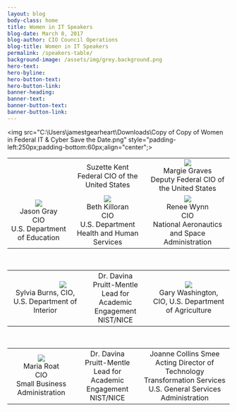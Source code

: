 ```yaml
---
layout: blog
body-class: home
title: Women in IT Speakers
blog-date: March 8, 2017
blog-author: CIO Council Operations
blog-title: Women in IT Speakers
permalink: /speakers-table/
background-image: /assets/img/grey.background.png
hero-text:  
hero-byline:
hero-button-text: 
hero-button-link: 
banner-heading: 
banner-text: 
banner-button-text: 
banner-button-link: 
---
```



<img src="C:\Users\jamestgearheart\Downloads\Copy of Copy of Women in Federal IT & Cyber Save the Date.png" style="padding-left:250px;padding-bottom:60px;align="center";>

<table align="center">

<tr align="center">
<td><br></td>	
<td>Suzette Kent <br>Federal CIO of the United States</td>
<td><img src="C:\Users\jamestgearheart\Desktop\CIO Speaker Photos\Margie.png"></br>Margie Graves <br>Deputy Federal CIO of the United States</td>
</tr>

<tr align="center">
	<td><img src="C:\Users\jamestgearheart\Desktop\CIO Speaker Photos\JasonGray.png"></br>Jason Gray <br> CIO <br> U.S. Department of Education</td>
	<td><img src="C:\Users\jamestgearheart\Desktop\CIO Speaker Photos\BethKilloran.png"></br>Beth Killoran <br> CIO <br> U.S. Department Health and Human Services</td>
<td><img src="C:\Users\jamestgearheart\Desktop\CIO Speaker Photos\ReneeWynn.png"><br>Renee Wynn <br> CIO <br> National Aeronautics and Space Administration</td>
	
</tr>
</table>

</br>

<table align="center">
	<tr align="center">
		<td><img src="C:\Users\jamestgearheart\Desktop\CIO Speaker Photos\SylviaBurns.png" style="padding-left:80px"></br>Sylvia Burns, CIO, U.S. Department of Interior</td>
		<td>Dr. Davina Pruitt-Mentle <br> Lead for Academic Engagement <br> NIST/NICE</td>
		<td><img src="C:\Users\jamestgearheart\Desktop\CIO Speaker Photos\GaryWashington.png"></br>Gary Washington, CIO, U.S. Department of Agriculture</td>
	</tr>
</table>



</br>


<table align="center">
	<tr align="center">
		<td><img src="C:\Users\jamestgearheart\Desktop\CIO Speaker Photos\mariaRoat.png"></br>Maria Roat <br> CIO <br> Small Business Administration</td>
	<td>Dr. Davina Pruitt-Mentle <br> Lead for Academic Engagement <br> NIST/NICE</td>
	<td>Joanne Collins Smee <br> Acting Director of Technology Transformation Services <br> U.S. General Services Administration</td>
</tr>


</table>

